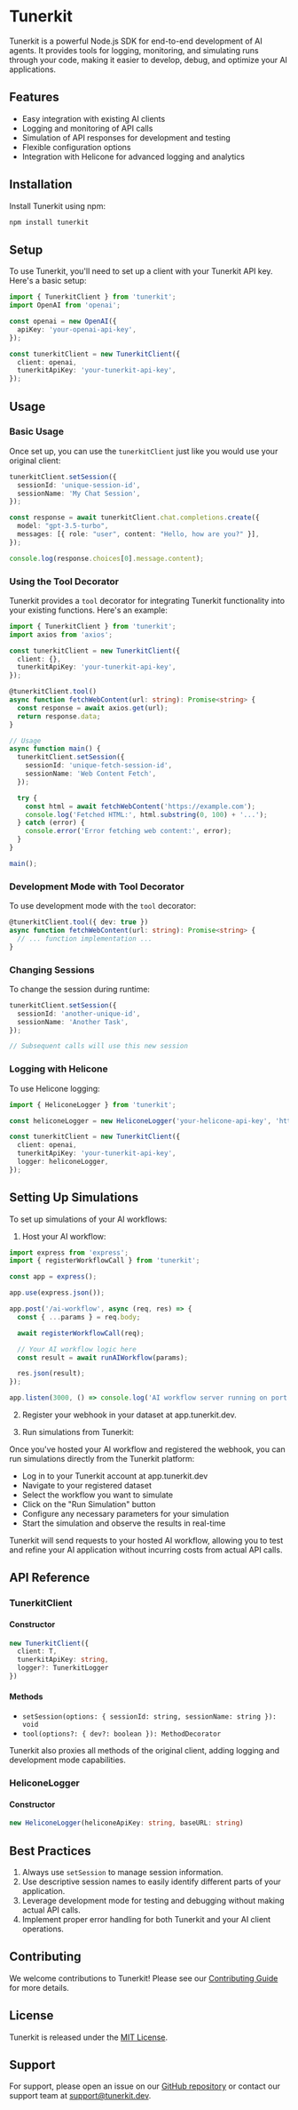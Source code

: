 # Tunerkit

Tunerkit is a powerful Node.js SDK for end-to-end development of AI agents. It provides tools for logging, monitoring, and simulating runs through your code, making it easier to develop, debug, and optimize your AI applications.

## Features

- Easy integration with existing AI clients
- Logging and monitoring of API calls
- Simulation of API responses for development and testing
- Flexible configuration options
- Integration with Helicone for advanced logging and analytics

## Installation

Install Tunerkit using npm:

```bash
npm install tunerkit
```

## Setup

To use Tunerkit, you'll need to set up a client with your Tunerkit API key. Here's a basic setup:

```typescript
import { TunerkitClient } from 'tunerkit';
import OpenAI from 'openai';

const openai = new OpenAI({
  apiKey: 'your-openai-api-key',
});

const tunerkitClient = new TunerkitClient({
  client: openai,
  tunerkitApiKey: 'your-tunerkit-api-key',
});
```

## Usage

### Basic Usage

Once set up, you can use the `tunerkitClient` just like you would use your original client:

```typescript
tunerkitClient.setSession({
  sessionId: 'unique-session-id',
  sessionName: 'My Chat Session',
});

const response = await tunerkitClient.chat.completions.create({
  model: "gpt-3.5-turbo",
  messages: [{ role: "user", content: "Hello, how are you?" }],
});

console.log(response.choices[0].message.content);
```

### Using the Tool Decorator

Tunerkit provides a `tool` decorator for integrating Tunerkit functionality into your existing functions. Here's an example:

```typescript
import { TunerkitClient } from 'tunerkit';
import axios from 'axios';

const tunerkitClient = new TunerkitClient({
  client: {},
  tunerkitApiKey: 'your-tunerkit-api-key',
});

@tunerkitClient.tool()
async function fetchWebContent(url: string): Promise<string> {
  const response = await axios.get(url);
  return response.data;
}

// Usage
async function main() {
  tunerkitClient.setSession({
    sessionId: 'unique-fetch-session-id',
    sessionName: 'Web Content Fetch',
  });

  try {
    const html = await fetchWebContent('https://example.com');
    console.log('Fetched HTML:', html.substring(0, 100) + '...');
  } catch (error) {
    console.error('Error fetching web content:', error);
  }
}

main();
```

### Development Mode with Tool Decorator

To use development mode with the `tool` decorator:

```typescript
@tunerkitClient.tool({ dev: true })
async function fetchWebContent(url: string): Promise<string> {
  // ... function implementation ...
}
```

### Changing Sessions

To change the session during runtime:

```typescript
tunerkitClient.setSession({
  sessionId: 'another-unique-id',
  sessionName: 'Another Task',
});

// Subsequent calls will use this new session
```

### Logging with Helicone

To use Helicone logging:

```typescript
import { HeliconeLogger } from 'tunerkit';

const heliconeLogger = new HeliconeLogger('your-helicone-api-key', 'https://api.hconeai.com');

const tunerkitClient = new TunerkitClient({
  client: openai,
  tunerkitApiKey: 'your-tunerkit-api-key',
  logger: heliconeLogger,
});
```

## Setting Up Simulations

To set up simulations of your AI workflows:

1. Host your AI workflow:

```javascript
import express from 'express';
import { registerWorkflowCall } from 'tunerkit';

const app = express();

app.use(express.json());

app.post('/ai-workflow', async (req, res) => {
  const { ...params } = req.body;

  await registerWorkflowCall(req);

  // Your AI workflow logic here
  const result = await runAIWorkflow(params);

  res.json(result);
});

app.listen(3000, () => console.log('AI workflow server running on port 3000'));
```

2. Register your webhook in your dataset at app.tunerkit.dev.


3. Run simulations from Tunerkit:

Once you've hosted your AI workflow and registered the webhook, you can run simulations directly from the Tunerkit platform:

- Log in to your Tunerkit account at app.tunerkit.dev
- Navigate to your registered dataset
- Select the workflow you want to simulate
- Click on the "Run Simulation" button
- Configure any necessary parameters for your simulation
- Start the simulation and observe the results in real-time

Tunerkit will send requests to your hosted AI workflow, allowing you to test and refine your AI application without incurring costs from actual API calls.


## API Reference

### TunerkitClient

#### Constructor

```typescript
new TunerkitClient({
  client: T,
  tunerkitApiKey: string,
  logger?: TunerkitLogger
})
```

#### Methods

- `setSession(options: { sessionId: string, sessionName: string }): void`
- `tool(options?: { dev?: boolean }): MethodDecorator`

Tunerkit also proxies all methods of the original client, adding logging and development mode capabilities.

### HeliconeLogger

#### Constructor

```typescript
new HeliconeLogger(heliconeApiKey: string, baseURL: string)
```

## Best Practices

1. Always use `setSession` to manage session information.
2. Use descriptive session names to easily identify different parts of your application.
3. Leverage development mode for testing and debugging without making actual API calls.
4. Implement proper error handling for both Tunerkit and your AI client operations.

## Contributing

We welcome contributions to Tunerkit! Please see our [Contributing Guide](CONTRIBUTING.md) for more details.

## License

Tunerkit is released under the [MIT License](LICENSE).

## Support

For support, please open an issue on our [GitHub repository](https://github.com/your-repo/tunerkit) or contact our support team at support@tunerkit.dev.